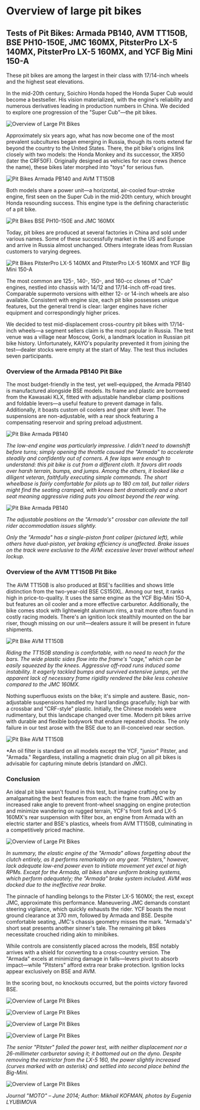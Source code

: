 # Overview of large pit bikes

## Tests of Pit Bikes: Armada PB140, AVM TT150B, BSE PH10-150E, JMC 160MX, PitsterPro LX-5 140MX, PitsterPro LX-5 160MX, and YCF Big Mini 150-A

These pit bikes are among the largest in their class with 17/14-inch wheels and the highest seat elevations.

In the mid-20th century, Soichiro Honda hoped the Honda Super Cub would become a bestseller. His vision materialized, with the engine's reliability and numerous derivatives leading in production numbers in China. We decided to explore one progression of the "Super Cub"—the pit bikes.

![Overview of Large Pit Bikes](../../../static/img/843800.jpg)

Approximately six years ago, what has now become one of the most prevalent subcultures began emerging in Russia, though its roots extend far beyond the country to the United States. There, the pit bike's origins link closely with two models: the Honda Monkey and its successor, the XR50 (later the CRF50F). Originally designed as vehicles for race crews (hence the name), these bikes later morphed into "toys" for serious fun.

![Pit Bikes Armada PB140 and AVM TT150B](../../../static/img/65f87c.jpg)

Both models share a power unit—a horizontal, air-cooled four-stroke engine, first seen on the Super Cub in the mid-20th century, which brought Honda resounding success. This engine type is the defining characteristic of a pit bike.

![Pit Bikes BSE PH10-150E and JMC 160MX](../../../static/img/71ef40.jpg)

Today, pit bikes are produced at several factories in China and sold under various names. Some of these successfully market in the US and Europe and arrive in Russia almost unchanged. Others integrate ideas from Russian customers to varying degrees.

![Pit Bikes PitsterPro LX-5 140MX and PitsterPro LX-5 160MX and YCF Big Mini 150-A](../../../static/img/c1c661.jpg)

The most common are 125-, 140-, 150-, and 160-cc clones of "Cub" engines, nestled into chassis with 14/12 and 17/14-inch off-road tires. Comparable supermoto versions with either 12- or 14-inch wheels are also available. Consistent with engine size, each pit bike possesses unique features, but the general trend is clear: larger engines have richer equipment and correspondingly higher prices.

We decided to test mid-displacement cross-country pit bikes with 17/14-inch wheels—a segment sellers claim is the most popular in Russia. The test venue was a village near Moscow, Gorki, a landmark location in Russian pit bike history. Unfortunately, KAYO's popularity prevented it from joining the test—dealer stocks were empty at the start of May. The test thus includes seven participants.

### Overview of the Armada PB140 Pit Bike

The most budget-friendly in the test, yet well-equipped, the Armada PB140 is manufactured alongside BSE models. Its frame and plastic are borrowed from the Kawasaki KLX, fitted with adjustable handlebar clamp positions and foldable levers—a useful feature to prevent damage in falls. Additionally, it boasts custom oil coolers and gear shift lever. The suspensions are non-adjustable, with a rear shock featuring a compensating reservoir and spring preload adjustment.

![Pit Bike Armada PB140](../../../static/img/524b66.jpg)

*The low-end engine was particularly impressive. I didn't need to downshift before turns; simply opening the throttle caused the "Armada" to accelerate steadily and confidently out of corners. A few laps were enough to understand: this pit bike is cut from a different cloth. It favors dirt roads over harsh terrain, bumps, and jumps. Among the others, it looked like a diligent veteran, faithfully executing simple commands. The short wheelbase is fairly comfortable for pilots up to 180 cm tall, but taller riders might find the seating cramped, with knees bent dramatically and a short seat meaning aggressive riding puts you almost beyond the rear wing.*

![Pit Bike Armada PB140](../../../static/img/64bb98.jpg)

*The adjustable positions on the "Armada's" crossbar can alleviate the tall rider accommodation issues slightly.* 

*Only the "Armada" has a single-piston front caliper (pictured left), while others have dual-piston, yet braking efficiency is unaffected. Brake issues on the track were exclusive to the AVM: excessive lever travel without wheel lockup.*

### Overview of the AVM TT150B Pit Bike

The AVM TT150B is also produced at BSE's facilities and shows little distinction from the two-year-old BSE CS150XL. Among our test, it ranks high in price-to-quality. It uses the same engine as the YCF Big-Mini 150-A, but features an oil cooler and a more effective carburetor. Additionally, the bike comes stock with lightweight aluminum rims, a trait more often found in costly racing models. There's an ignition lock stealthily mounted on the bar riser, though missing on our unit—dealers assure it will be present in future shipments.

![Pit Bike AVM TT150B](../../../static/img/f89b01.jpg)

*Riding the TT150B standing is comfortable, with no need to reach for the bars. The wide plastic sides flow into the frame's "cage," which can be easily squeezed by the knees. Aggressive off-road runs induced some instability. It eagerly tackled bumps and survived extensive jumps, yet the apparent lack of necessary frame rigidity rendered the bike less cohesive compared to the JMC 160MX.*

Nothing superfluous exists on the bike; it's simple and austere. Basic, non-adjustable suspensions handled my hard landings gracefully; high bar with a crossbar and "CRF-style" plastic. Initially, the Chinese models were rudimentary, but this landscape changed over time. Modern pit bikes arrive with durable and flexible bodywork that endure repeated shocks. The only failure in our test arose with the BSE due to an ill-conceived rear section.

![Pit Bike AVM TT150B](../../../static/img/de588e.jpg)

*An oil filter is standard on all models except the YCF, "junior" Pitster, and "Armada." Regardless, installing a magnetic drain plug on all pit bikes is advisable for capturing minute debris (standard on JMC).

### Conclusion

An ideal pit bike wasn't found in this test, but imagine crafting one by amalgamating the best features from each: the frame from JMC with an increased rake angle to prevent front-wheel snagging on engine protection and minimize wandering on rugged terrain, YCF's front fork and LX-5 160MX's rear suspension with filter box, an engine from Armada with an electric starter and BSE's plastics, wheels from AVM TT150B, culminating in a competitively priced machine.

![Overview of Large Pit Bikes](../../../static/img/231c4f.jpg)

*In summary, the elastic engine of the "Armada" allows forgetting about the clutch entirely, as it performs remarkably on any gear. "Pitsters," however, lack adequate low-end power even to initiate movement yet excel at high RPMs. Except for the Armada, all bikes share uniform braking systems, which perform adequately; the "Armada" brake system included. AVM was docked due to the ineffective rear brake.*

The pinnacle of handling belongs to the Pitster LX-5 160MX; the rest, except JMC, approximate this performance. Maneuvering JMC demands constant steering vigilance, which quickly exhausts the rider. YCF boasts the most ground clearance at 370 mm, followed by Armada and BSE. Despite comfortable seating, JMC's chassis geometry misses the mark. "Armada's" short seat presents another sinner's tale. The remaining pit bikes necessitate crouched riding akin to minibikes.

While controls are consistently placed across the models, BSE notably arrives with a shield for converting to a cross-country version. The "Armada" excels at minimizing damage in falls—levers pivot to absorb impact—while "Pitsters" afford extra rear brake protection. Ignition locks appear exclusively on BSE and AVM.

In the scoring bout, no knockouts occurred, but the points victory favored BSE.

![Overview of Large Pit Bikes](../../../static/img/7fc88a.jpg)

![Overview of Large Pit Bikes](../../../static/img/547ef3.jpg)

![Overview of Large Pit Bikes](../../../static/img/8ddee3.jpg)

![Overview of Large Pit Bikes](../../../static/img/9767ed.jpg)

*The senior "Pitster" failed the power test, with neither displacement nor a 26-millimeter carburetor saving it; it bottomed out on the dyno. Despite removing the restrictor from the LX-5 160, the power slightly increased (curves marked with an asterisk) and settled into second place behind the Big-Mini.*

![Overview of Large Pit Bikes](../../../static/img/0919c0.jpg)

*Journal "MOTO" – June 2014; Author: Mikhail KOFMAN, photos by Eugenia LYUBIMOVA*
